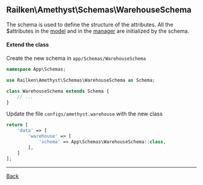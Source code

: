 ## Railken\Amethyst\Schemas\WarehouseSchema

The schema is used to define the structure of the attributes. All the $attributes in the [model](model.md) and in the [manager](manager.md) are initialized by the schema.

#### Extend the class

Create the new schema in `app/Schemas/WarehouseSchema`
```php
namespace App\Schemas;

use Railken\Amethyst\Schemas\WarehouseSchema as Schema;

class WarehouseSchema extends Schema {
	// ...
}
```
Update the file `configs/amethyst.warehouse` with the new class
```php
return [
    'data' => [
        'warehouse' => [
            'schema' => App\Schemas\WarehouseSchema::class,
        ],
    ]
];
```

---
[Back](index.md)